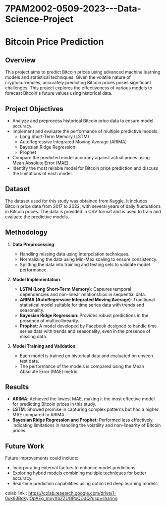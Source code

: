 # 7PAM2002-0509-2023---Data-Science-Project
# Bitcoin Price Prediction

## Overview

This project aims to predict Bitcoin prices using advanced machine learning models and statistical techniques. Given the volatile nature of cryptocurrencies, accurately predicting Bitcoin prices poses significant challenges. This project explores the effectiveness of various models to forecast Bitcoin's future values using historical data.

## Project Objectives

- Analyze and preprocess historical Bitcoin price data to ensure model accuracy.
- Implement and evaluate the performance of multiple predictive models:
  - Long Short-Term Memory (LSTM)
  - AutoRegressive Integrated Moving Average (ARIMA)
  - Bayesian Ridge Regression
  - Prophet
- Compare the predicted model accuracy against actual prices using Mean Absolute Error (MAE).
- Identify the most reliable model for Bitcoin price prediction and discuss the limitations of each model.

## Dataset

The dataset used for this study was obtained from Kaggle. It includes Bitcoin price data from 2017 to 2022, with several years of daily fluctuations in Bitcoin prices. The data is provided in CSV format and is used to train and evaluate the predictive models.

## Methodology

1. **Data Preprocessing**:
   - Handling missing data using interpolation techniques.
   - Normalizing the data using Min-Max scaling to ensure consistency.
   - Splitting the data into training and testing sets to validate model performance.

2. **Model Implementation**:
   - **LSTM (Long Short-Term Memory)**: Captures temporal dependencies and non-linear relationships in sequential data.
   - **ARIMA (AutoRegressive Integrated Moving Average)**: Traditional statistical model suitable for time series data with trends and seasonality.
   - **Bayesian Ridge Regression**: Provides robust predictions in the presence of multicollinearity.
   - **Prophet**: A model developed by Facebook designed to handle time series data with trends and seasonality, even in the presence of missing data.

3. **Model Training and Validation**:
   - Each model is trained on historical data and evaluated on unseen test data.
   - The performance of the models is compared using the Mean Absolute Error (MAE) metric.

## Results

- **ARIMA**: Achieved the lowest MAE, making it the most effective model for predicting Bitcoin prices in this study.
- **LSTM**: Showed promise in capturing complex patterns but had a higher MAE compared to ARIMA.
- **Bayesian Ridge Regression and Prophet**: Performed less effectively, indicating limitations in handling the volatility and non-linearity of Bitcoin prices.

## Future Work

Future improvements could include:
- Incorporating external factors to enhance model predictions.
- Exploring hybrid models combining multiple techniques for better accuracy.
- Real-time prediction capabilities using optimized deep learning models.

colab link : https://colab.research.google.com/drive/1-0uk63BdkyjOpAEg_moyXbZZUGPxQDdQ?usp=sharing
